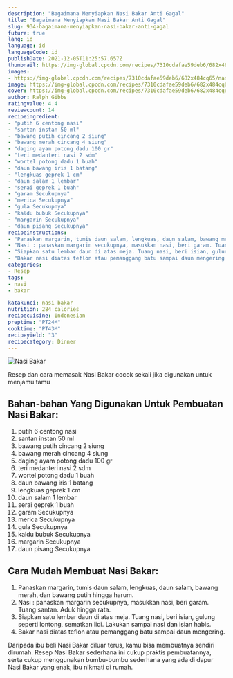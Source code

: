 ```yaml
---
description: "Bagaimana Menyiapkan Nasi Bakar Anti Gagal"
title: "Bagaimana Menyiapkan Nasi Bakar Anti Gagal"
slug: 934-bagaimana-menyiapkan-nasi-bakar-anti-gagal
future: true
lang: id
language: id
languageCode: id
publishDate: 2021-12-05T11:25:57.657Z 
thumbnail: https://img-global.cpcdn.com/recipes/7310cdafae59deb6/682x484cq65/nasi-bakar-foto-resep-utama.png
images:
- https://img-global.cpcdn.com/recipes/7310cdafae59deb6/682x484cq65/nasi-bakar-foto-resep-utama.png
image: https://img-global.cpcdn.com/recipes/7310cdafae59deb6/682x484cq65/nasi-bakar-foto-resep-utama.png
cover: https://img-global.cpcdn.com/recipes/7310cdafae59deb6/682x484cq65/nasi-bakar-foto-resep-utama.png
author: Ralph Gibbs
ratingvalue: 4.4
reviewcount: 14
recipeingredient:
- "putih 6 centong nasi"
- "santan instan 50 ml"
- "bawang putih cincang 2 siung"
- "bawang merah cincang 4 siung"
- "daging ayam potong dadu 100 gr"
- "teri medanteri nasi 2 sdm"
- "wortel potong dadu 1 buah"
- "daun bawang iris 1 batang"
- "lengkuas geprek 1 cm"
- "daun salam 1 lembar"
- "serai geprek 1 buah"
- "garam Secukupnya"
- "merica Secukupnya"
- "gula Secukupnya"
- "kaldu bubuk Secukupnya"
- "margarin Secukupnya"
- "daun pisang Secukupnya"
recipeinstructions:
- "Panaskan margarin, tumis daun salam, lengkuas, daun salam, bawang merah, dan bawang putih hingga harum."
- "Nasi : panaskan margarin secukupnya, masukkan nasi, beri garam. Tuang santan. Aduk hingga rata."
- "Siapkan satu lembar daun di atas meja. Tuang nasi, beri isian, gulung seperti lontong, sematkan lidi. Lakukan sampai nasi dan isian habis."
- "Bakar nasi diatas teflon atau pemanggang batu sampai daun mengering."
categories:
- Resep
tags:
- nasi
- bakar

katakunci: nasi bakar 
nutrition: 284 calories
recipecuisine: Indonesian
preptime: "PT24M"
cooktime: "PT43M"
recipeyield: "3"
recipecategory: Dinner
---
```



![Nasi Bakar](https://img-global.cpcdn.com/recipes/7310cdafae59deb6/682x484cq65/nasi-bakar-foto-resep-utama.png)

Resep dan cara memasak  Nasi Bakar cocok sekali jika digunakan untuk menjamu tamu

<!--inarticleads1-->

## Bahan-bahan Yang Digunakan Untuk Pembuatan Nasi Bakar:

1. putih 6 centong nasi
1. santan instan 50 ml
1. bawang putih cincang 2 siung
1. bawang merah cincang 4 siung
1. daging ayam potong dadu 100 gr
1. teri medanteri nasi 2 sdm
1. wortel potong dadu 1 buah
1. daun bawang iris 1 batang
1. lengkuas geprek 1 cm
1. daun salam 1 lembar
1. serai geprek 1 buah
1. garam Secukupnya
1. merica Secukupnya
1. gula Secukupnya
1. kaldu bubuk Secukupnya
1. margarin Secukupnya
1. daun pisang Secukupnya



<!--inarticleads2-->

## Cara Mudah Membuat Nasi Bakar:

1. Panaskan margarin, tumis daun salam, lengkuas, daun salam, bawang merah, dan bawang putih hingga harum.
1. Nasi : panaskan margarin secukupnya, masukkan nasi, beri garam. Tuang santan. Aduk hingga rata.
1. Siapkan satu lembar daun di atas meja. Tuang nasi, beri isian, gulung seperti lontong, sematkan lidi. Lakukan sampai nasi dan isian habis.
1. Bakar nasi diatas teflon atau pemanggang batu sampai daun mengering.




Daripada ibu beli  Nasi Bakar  diluar terus, kamu  bisa membuatnya sendiri dirumah. Resep  Nasi Bakar  sederhana ini cukup praktis pembuatannya, serta cukup menggunakan bumbu-bumbu sederhana yang ada di dapur  Nasi Bakar  yang enak, ibu nikmati di rumah.
